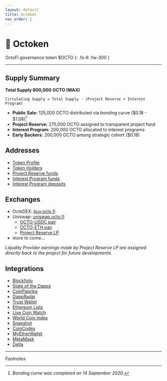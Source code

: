 ```yaml
---
layout: default
title: Octoken
nav_order: 2
---
```


# 🐙 Octoken

OctoFi governance token $OCTO
{: .fs-6 .fw-300 }

---

## Supply Summary

**Total Supply 800,000 OCTO (MAX)**

`Circulating Supply = Total Supply - (Project Reserve + Interest Program)`

- **Public Sale:** 125,000 OCTO distributed via bonding curve ($0.18 - $1.08)[^1]
- **Project Reserve:** 275,000 OCTO assigned to transparent project fund
- **Interest Program:** 200,000 OCTO allocated to interest programs
- **Early Backers:** 200,000 OCTO among strategic cohort ($0.18)

<script defer src="https://www.livecoinwatch.com/static/lcw-widget.js"></script> <div class="livecoinwatch-widget-6" lcw-coin="OCTO" lcw-base="USD" lcw-period="d" lcw-color-tx="#27262b" lcw-color-bg="#f5f6fa" lcw-border-w="1" ></div>

## Addresses

- [Token Profile](https://etherscan.io/token/0x7240ac91f01233baaf8b064248e80feaa5912ba3)
- [Token Holders](https://etherscan.io/token/tokenholderchart/0x7240ac91f01233baaf8b064248e80feaa5912ba3)
- [Project Reserve funds](https://etherscan.io/address/0xd06777d9b02f677214073cc3c5338904cba7894a)
- [Interest Program funds](https://etherscan.io/address/0xb51d93791e19d8cf1fdf1851aa97e7695a9135c0)
- [Interest Program deposits](https://etherscan.io/address/0x0a4e9f69f5b2e1e661da9ed98956f928200ea4ba#tokentxns)

## Exchanges

- OctoDEX: [buy.octo.fi](https://buy.octo.fi)
- Uniswap: [uniswap.octo.fi](https://uniswap.octo.fi)
	- [OCTO-USDC pair](https://uniswap.info/pair/0x1b87fde6af5396165fdadf7f532784622a824abf)
	- [OCTO-ETH pair](https://uniswap.info/pair/0xd7cfbcadaaf6475321cfcf3884f15a93400be658)
	- [Project Reserve LP](https://uniswap.info/account/0xd06777d9b02f677214073cc3c5338904cba7894a)
- more to come...

*Liqudity Provider earnings made by Project Reserve LP are assigned directly back to the project for future developments.*

## Integrations

- [Blockfolio](https://blockfolio.com/coin/OCTO)
- [State of the Dapps](https://www.stateofthedapps.com/dapps/octofi)
- [CoinPaprika](https://coinpaprika.com/coin/octo-octofi/)
- [DappRadar](https://dappradar.com/ethereum/defi/octofi)
- [Trust Wallet](https://github.com/trustwallet/assets/pull/4068)
- [Ethereum Lists](https://github.com/ethereum-lists/tokens/pull/409)
- [Live Coin Watch](https://www.livecoinwatch.com/price/OctoFi-OCTO)
- [World Coin Index](https://www.worldcoinindex.com/coin/octofi)
- [Snapshot](https://snapshot.page/#/octofi)
- [CoinCodex](https://coincodex.com/crypto/octofi/)
- [MyEtherWallet](https://github.com/MyEtherWallet/ethereum-lists/pull/1604)
- [MetaMask](https://github.com/MetaMask/eth-contract-metadata/pull/566)
- [Delta](https://delta.app/en/crypto/octo*/octofi)

---

*Footnotes*

[^1]: *Bonding curve was completed on 14 September 2020.*
